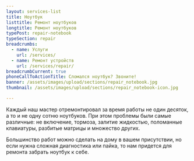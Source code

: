 ```yaml
---
layout: services-list
title: Ноутбук
listtitle: Ремонт ноутбуков
longtitle: Ремонт ноутбуков
typePost: repair-notebook
typeSection: repair
breadcrumbs:
  - name: Услуги
    url: /services/
  - name: Ремонт устройств
    url: /services/repair/
breadcrumbCurrent: true
phoneCallToActionTitle: Сломался ноутбук? Звоните!
banner: /assets/images/upload/sections/repair_notebook.jpg
thumbnail: /assets/images/upload/sections/repair_notebook-icon.jpg

---
```

Каждый наш мастер отремонтировал за время работы не один десяток, а то и не одну сотню ноутбуков. При этом проблемы были самые различные: не включение, тормоза, залитие жидкостью, поломанные клавиатуры, разбитые матрицы и множество других.

Большинство работ можно сделать на дому в вашем присутствии, но если нужна сложная диагностика или пайка, то нам придется для ремонта забрать ноутбук к себе.